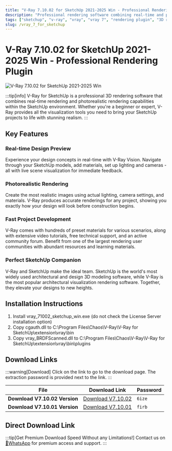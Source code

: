 ```yaml
---
title: "V-Ray 7.10.02 for SketchUp 2021-2025 Win - Professional Rendering Plugin"
description: "Professional rendering software combining real-time and photorealistic rendering for SketchUp"
tags: ["sketchup", "v-ray", "vray", "vray 7", "rendering plugin", "3D rendering", "architectural visualization", "CG tools", "design software", "visualization tools"]
slug: /vray_7_for_sketchup
---
```

<!--Above is frontmatter Part-generate depend on content meet Google Seo, you need to balance automation efficiency with Google’s core ranking factors—especially E-E-A-T (Experience, Expertise, Authoritativeness, Trustworthiness), -->

<!--First Part-This is Title -->
# V-Ray 7.10.02 for SketchUp 2021-2025 Win - Professional Rendering Plugin

<!--Second Part-This is First Banner -->
![V-Ray 7.10.02 for SketchUp 2021-2025 Win](https://www.gfxcamp.com/wp-content/uploads/2024/12/V-Ray-7-for-SketchUp.jpg)

:::tip[info]
V-Ray for SketchUp is a professional 3D rendering software that combines real-time rendering and photorealistic rendering capabilities within the SketchUp environment. Whether you're a beginner or expert, V-Ray provides all the visualization tools you need to bring your SketchUp projects to life with stunning realism.
:::

## Key Features

### Real-time Design Preview

Experience your design concepts in real-time with V-Ray Vision. Navigate through your SketchUp models, add materials, set up lighting and cameras - all with live scene visualization for immediate feedback.

### Photorealistic Rendering

Create the most realistic images using actual lighting, camera settings, and materials. V-Ray produces accurate renderings for any project, showing you exactly how your design will look before construction begins.

### Fast Project Development

V-Ray comes with hundreds of preset materials for various scenarios, along with extensive video tutorials, free technical support, and an active community forum. Benefit from one of the largest rendering user communities with abundant resources and learning materials.

### Perfect SketchUp Companion

V-Ray and SketchUp make the ideal team. SketchUp is the world's most widely used architectural and design 3D modeling software, while V-Ray is the most popular architectural visualization rendering software. Together, they elevate your designs to new heights.

## Installation Instructions

1. Install vray_71002_sketchup_win.exe (do not check the License Server installation option)
2. Copy cgauth.dll to C:\Program Files\Chaos\V-Ray\V-Ray for SketchUp\extension\vray\bin
3. Copy vray_BRDFScanned.dll to C:\Program Files\Chaos\V-Ray\V-Ray for SketchUp\extension\vray\bin\plugins

<!-- The Download Part-->
## Download Links
:::warning[Download]
Click on the link to go to the download page. The extraction password is provided next to the link.
:::

| File                       | Download Link                                                              | Password |
| -------------------------- | -------------------------------------------------------------------------- | -------- |
| **Download V7.10.02 Version** | [Download V7.10.02](https://pan.baidu.com/s/11SEuTE5297vC0v7DDsR9Gg?pwd=6ize) | `6ize`   |
| **Download V7.10.01 Version** | [Download V7.10.01](https://pan.baidu.com/s/1V-528lop6-uJTyw9jrpFLA?pwd=firb) | `firb`   |

## Direct Download Link
:::tip[Get Premium Download Speed Without any Limitations!]
Contact us on [💬WhatsApp](https://wa.me/+8613237610083) for premium  access and support.
:::